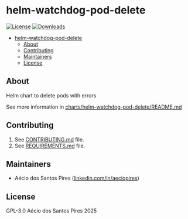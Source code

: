# helm-watchdog-pod-delete

[![License](https://img.shields.io/badge/license-GPLv3-blue)](https://opensource.org/license/gpl-3-0) [![Downloads](https://img.shields.io/github/downloads/aeciopires/helm-watchdog-pod-delete/total?label=Downloads%20All%20Releases
)](https://tooomm.github.io/github-release-stats/?username=aeciopires&repository=helm-watchdog-pod-delete)

<!-- TOC -->

- [helm-watchdog-pod-delete](#helm-watchdog-pod-delete)
  - [About](#about)
  - [Contributing](#contributing)
  - [Maintainers](#maintainers)
  - [License](#license)

<!-- TOC -->

## About

Helm chart to delete pods with errors

See more information in [charts/helm-watchdog-pod-delete/README.md](charts/helm-watchdog-pod-delete/README.md)

## Contributing

1. See [CONTRIBUTING.md](CONTRIBUTING.md) file.
2. See [REQUIREMENTS.md](REQUIREMENTS.md) file.

## Maintainers

- Aécio dos Santos Pires ([linkedin.com/in/aeciopires](https://www.linkedin.com/in/aeciopires))

## License

GPL-3.0 Aécio dos Santos Pires 2025
